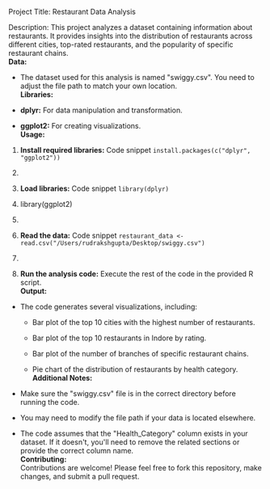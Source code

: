 Project Title: Restaurant Data Analysis  

Description:
This project analyzes a dataset containing information about
restaurants. It provides insights into the distribution of restaurants
across different cities, top-rated restaurants, and the popularity of
specific restaurant chains.  
**Data:**

- The dataset used for this analysis is named \"swiggy.csv\". You need to adjust the file path to match your own
  location.  
  **Libraries:**

<!-- -->

- **dplyr:** For data manipulation and transformation.

- **ggplot2:** For creating visualizations.  
  **Usage:**

1.  **Install required libraries:** Code
    snippet `install.packages(c("dplyr", "ggplot2"))`

2.      

3.  **Load libraries:** Code snippet `library(dplyr)`

4.  library(ggplot2)

5.      

6.  **Read the data:** Code
    snippet `restaurant_data <- read.csv("/Users/rudrakshgupta/Desktop/swiggy.csv")`

7.      

8.  **Run the analysis code:** Execute the rest of the code in the
    provided R script.  
    **Output:**

- The code generates several visualizations, including:

  - Bar plot of the top 10 cities with the highest number of
    restaurants.

  - Bar plot of the top 10 restaurants in Indore by rating.

  - Bar plot of the number of branches of specific restaurant chains.

  - Pie chart of the distribution of restaurants by health category.  
    **Additional Notes:**

<!-- -->

- Make sure the \"swiggy.csv\" file is in the correct directory before
  running the code.

- You may need to modify the file path if your data is located
  elsewhere.

- The code assumes that the \"Health_Category\" column exists in your
  dataset. If it doesn\'t, you\'ll need to remove the related sections
  or provide the correct column name.  
  **Contributing:**  
  Contributions are welcome! Please feel free to fork this repository,
  make changes, and submit a pull request.
